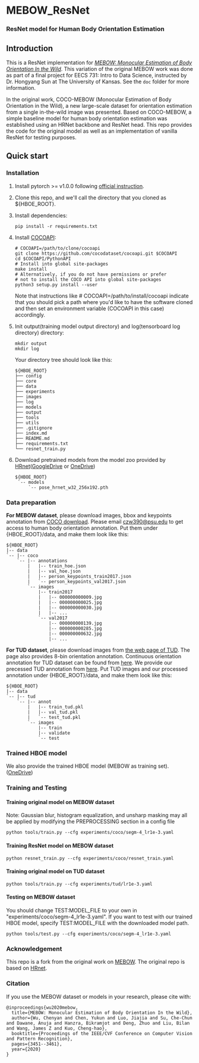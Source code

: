 # MEBOW_ResNet
### ResNet model for Human Body Orientation Estimation
## Introduction
This is a ResNet implementation for [*MEBOW: Monocular Estimation of Body Orientation In the Wild*](https://openaccess.thecvf.com/content_CVPR_2020/papers/Wu_MEBOW_Monocular_Estimation_of_Body_Orientation_in_the_Wild_CVPR_2020_paper.pdf). This variation of the original MEBOW work was done as part of a final project for EECS 731: Intro to Data Science, instructed by Dr. Hongyang Sun at The University of Kansas. See the `doc` folder for more information.

In the original work, COCO-MEBOW (Monocular Estimation of Body Orientation in the Wild), a new large-scale dataset for orientation estimation from a single in-the-wild image was presented. Based on COCO-MEBOW, a simple baseline model for human body orientation estimation was established using an HRNet backbone and ResNet head. This repo provides the code for the original model as well as an implementation of vanilla ResNet for testing purposes.

## Quick start
### Installation
1. Install pytorch >= v1.0.0 following [official instruction](https://pytorch.org/).
2. Clone this repo, and we'll call the directory that you cloned as ${HBOE_ROOT}.
3. Install dependencies:
   ```
   pip install -r requirements.txt
   ```
4. Install [COCOAPI](https://github.com/cocodataset/cocoapi):
   ```
   # COCOAPI=/path/to/clone/cocoapi
   git clone https://github.com/cocodataset/cocoapi.git $COCOAPI
   cd $COCOAPI/PythonAPI
   # Install into global site-packages
   make install
   # Alternatively, if you do not have permissions or prefer
   # not to install the COCO API into global site-packages
   python3 setup.py install --user
   ```
   Note that instructions like # COCOAPI=/path/to/install/cocoapi indicate that you should pick a path where you'd like to have the software cloned and then set an environment variable (COCOAPI in this case) accordingly.
5. Init output(training model output directory) and log(tensorboard log directory) directory:

   ```
   mkdir output 
   mkdir log
   ```

   Your directory tree should look like this:

   ```
   ${HBOE_ROOT}
   ├── config
   ├── core
   ├── data
   ├── experiments
   ├── images
   ├── log
   ├── models
   ├── output
   ├── tools
   ├── utils
   ├── .gitignore
   ├── index.md
   ├── README.md
   ├── requirements.txt
   └── resnet_train.py
   ```

6. Download pretrained models from the model zoo provided by [HRnet](https://github.com/leoxiaobin/deep-high-resolution-net.pytorch)([GoogleDrive](https://drive.google.com/drive/folders/1hOTihvbyIxsm5ygDpbUuJ7O_tzv4oXjC?usp=sharing) or [OneDrive](https://1drv.ms/f/s!AhIXJn_J-blW231MH2krnmLq5kkQ))
   ```
   ${HBOE_ROOT}
    `-- models
        `-- pose_hrnet_w32_256x192.pth
   ```
  
### Data preparation
**For MEBOW dataset**, please download images, bbox and keypoints annotation from [COCO download](http://cocodataset.org/#download). Please email <czw390@psu.edu> to get access to human body orientation annotation.
Put them under {HBOE_ROOT}/data, and make them look like this:
```
${HBOE_ROOT}
|-- data
`-- |-- coco
    `-- |-- annotations
        |   |-- train_hoe.json
        |   |-- val_hoe.json
        |   |-- person_keypoints_train2017.json
        |   `-- person_keypoints_val2017.json
        `-- images
            |-- train2017
            |   |-- 000000000009.jpg
            |   |-- 000000000025.jpg
            |   |-- 000000000030.jpg
            |   |-- ... 
            `-- val2017
                |-- 000000000139.jpg
                |-- 000000000285.jpg
                |-- 000000000632.jpg
                |-- ... 
```
**For TUD dataset**, please download images from [the web page of TUD](https://www.mpi-inf.mpg.de/departments/computer-vision-and-machine-learning/research/people-detection-pose-estimation-and-tracking/monocular-3d-pose-estimation-and-tracking-by-detection). The page also provides 8-bin orientation annotation. Continuous orientation annotation for TUD dataset can be found from [here](http://www.kotahara.com/publications.html). We provide our precessed TUD annotation from [here](https://pennstateoffice365-my.sharepoint.com/:f:/g/personal/czw390_psu_edu/EqU8hWh-NgFOoNmIBEgE5RYBn61ZsFudKHCgbEH9-_V9DA?e=PZzshY).
Put TUD images and our processed annotation under {HBOE_ROOT}/data, and make them look like this:
```
${HBOE_ROOT}
|-- data
`-- |-- tud
    `-- |-- annot
        |   |-- train_tud.pkl
        |   |-- val_tud.pkl
        |   `-- test_tud.pkl
        `-- images
            |-- train
            |-- validate
            `-- test
```
### Trained HBOE model
We also provide the trained HBOE model (MEBOW as training set). ([OneDrive](https://pennstateoffice365-my.sharepoint.com/:f:/g/personal/czw390_psu_edu/EoXLPTeNqHlCg7DgVvmRrDgB_DpkEupEUrrGATpUdvF6oQ?e=CQQ2KY))
### Training and Testing

#### Training original model on MEBOW dataset
Note: Gaussian blur, histogram equalization, and unsharp masking may all be applied by modifying the PREPROCESSING section in a config file
```
python tools/train.py --cfg experiments/coco/segm-4_lr1e-3.yaml
```
#### Training ResNet model on MEBOW dataset
```
python resnet_train.py --cfg experiments/coco/resnet_train.yaml
```
#### Training original model on TUD dataset
```
python tools/train.py --cfg experiments/tud/lr1e-3.yaml
```
#### Testing on MEBOW dataset
You should change TEST:MODEL_FILE to your own in "experiments/coco/segm-4_lr1e-3.yaml". If you want to test with our trained HBOE model, specify TEST:MODEL_FILE with the downloaded model path.
```
python tools/test.py --cfg experiments/coco/segm-4_lr1e-3.yaml
```
### Acknowledgement
This repo is a fork from the original work on [MEBOW](https://github.com/ChenyanWu/MEBOW).
The original repo is based on [HRnet](https://github.com/leoxiaobin/deep-high-resolution-net.pytorch).

### Citation
If you use the MEBOW dataset or models in your research, please cite with:
```
@inproceedings{wu2020mebow,
  title={MEBOW: Monocular Estimation of Body Orientation In the Wild},
  author={Wu, Chenyan and Chen, Yukun and Luo, Jiajia and Su, Che-Chun and Dawane, Anuja and Hanzra, Bikramjot and Deng, Zhuo and Liu, Bilan and Wang, James Z and Kuo, Cheng-hao},
  booktitle={Proceedings of the IEEE/CVF Conference on Computer Vision and Pattern Recognition},
  pages={3451--3461},
  year={2020}
}
```
